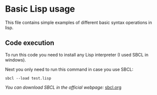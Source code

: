 # Basic Lisp usage
This file contains simple examples of different basic syntax operations in lisp.

## Code execution
To run this code you need to install any Lisp interpreter (I used SBCL in windows).

Next you only need to run this command in case you use SBCL:
```
sbcl --load test.lisp
```

*You can download SBCL in the official webpage:* [sbcl.org](https://www.sbcl.org/platform-table.html)

